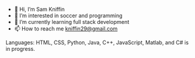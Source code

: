 - 👋 Hi, I’m Sam Kniffin
- 👀 I’m interested in soccer and programming
- 🌱 I’m currently learning full stack development
- 📫 How to reach me kniffin29@gmail.com

Languages: HTML, CSS, Python, Java, C++, JavaScript, Matlab, and C# is in progress. 

<!---
kniffin11/kniffin11 is a ✨ special ✨ repository because its `README.md` (this file) appears on your GitHub profile.
You can click the Preview link to take a look at your changes.
--->

